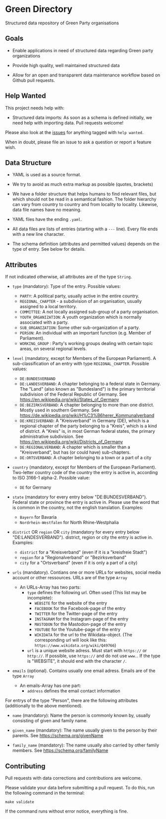 # Green Directory

Structured data repository of Green Party organisations

## Goals

- Enable applications in need of structured data regarding
  Green party organizations

- Provide high quality, well maintained structured data

- Allow for an open and transparent data maintenance workflow
  based on Github pull requests.

## Help Wanted

This project needs help with:

- Structured data imports: As soon as a schema is defined initially,
  we need help with importing data. Pull requests welcome!

Please also look at the [issues](https://github.com/netzbegruenung/green-directory/issues)
for anything tagged with `help wanted`.

When in doubt, please file an issue to ask a question or report
a feature wish.

## Data Structure

- YAML is used as a source format.

- We try to avoid as much extra markup as possible (quotes, brackets)

- We have a folder structure that helps humans to find relevant files,
  but which should not be read in a semantical fashion. The folder hierarchy
  can vary from country to country and from locality to locality.
  Likewise, data file names have no meaning.

- YAML files have the ending `.yaml`.

- All data files are lists of entries (starting with a `---` line). Every file ends with a new line character.

- The schema definition (attributes and permitted values) depends on the
  type of entry. See below for details.

## Attributes

If not indicated otherwise, all attributes are of the type `String`.

- `type` (mandatory): Type of the entry. Possible values:
  - `PARTY`: A political party, usually active in the entire country.
  - `REGIONAL_CHAPTER` - a subdivision of an organisation, usually
    assigned to a local territory.
  - `COMMITTEE`: A not locally assigned sub-group of a party
    organisation.
  - `YOUTH_ORGANIZATION`: A youth organization which is normally associated
    with a party.
  - `SUB_ORGANIZATION`: Some other sub-organization of a party.
  - `PERSON`: An individual with an important function (e.g. Member of Parliament).
  - `WORKING_GROUP` : Party's working groups dealing with certain topic areas, on several regional levels.

- `level` (mandatory, except for Members of the European Parliament). A sub-classification of an entry with type `REGIONAL_CHAPTER`. Possible values:
  - `DE:BUNDESVERBAND` 
  - `DE:LANDESVERBAND`: A chapter belonging to a federal state in Germany. The
    "Land" (also known as "Bundesland") is the primary territorial subdivision
    of the Federal Republic of Germany. See https://en.wikipedia.org/wiki/States_of_Germany
  - `DE:BEZIRKSVERBAND`: A chapter belonging to more than one district. Mostly used in southern Germany. See https://de.wikipedia.org/wiki/H%C3%B6herer_Kommunalverband
  - `DE:KREISVERBAND`: A "Kreisverband" in Germany (DE), which is a regional
    chapter of the party belonging to a "Kreis", which is a kind of district.
    A "Kreis" is, in most German federal states, the primary administrative
    subdivision. See https://en.wikipedia.org/wiki/Districts_of_Germany
  - `DE:REGIONALVERBAND`: A chapter which is smaller than a "Kreisverband", but has (or could have) sub-chapters.
  - `DE:ORTSVERBAND`: A chapter belonging to a town or a part of a city

- `country` (mandatory, except for Members of the European Parliament). Two-letter country code of the country the entry is active in, according to ISO 3166-1 alpha-2. Possible value:
  - `DE` for Germany

- `state` (mandatory for every entry below "DE:BUNDESVERBAND"). Federal state or province the entry is active in. Please use the word that is common in the country, not the english translation. Examples:
  - `Bayern` for Bavaria
  - `Nordrhein-Westfalen` for North Rhine-Westphalia

- `district` OR `region` OR `city` (mandatory for every entry below "DE:LANDESVERBAND"). district, region or city the entry is active in. Examples:
  - `district` for a "Kreisverband" (even if it is a "kreisfreie Stadt")
  - `region` for a "Regionalverband" or "Bezirksverband"
  - `city` for a "Ortsverband" (even if it is only a part of a city)

- `urls` (mandatory). Contians one or more URLs for websites, social media account or other ressources. URLs are of the type `Array`
  - An URLs-Array has two parts:
    - `type` defines the following url. Often used (This list may be incomplete):
      - `WEBSITE` for the website of the entry
      - `FACEBOOK` for the Facebook-page of the entry
      - `TWITTER` for the Twitter-page of the entry
      - `INSTAGRAM` for the Instagram-page of the entry
      - `MASTODON` for the Mastodon-page of the entry
      - `YOUTUBE` for the Youtube-page of the entry
      - `WIKIDATA` for the url to the Wikidata-object. (The corresponding url will look like this: `https://www.wikidata.org/wiki/Q49766`)
    - `url` is a unique website adress. Must start with `https://` or `http://`. If possible, use `https://` and do not use `www.`. If the type is "WEBSITE", it should end with the character `/`.

- `emails` (optional). Contains usually one email adress. Emails are of the type `Array`
  - An emails-Array has one part:
    - `address` defines the email contact information

For entrys of the type "Person", there are the following attributes (additionally to the above mentioned).

- `name` (mandatory): Name the person is commonly known by, usually consisting of given and family name.

- `given_name` (mandatory): The name usually given to the person by their parents. See https://schema.org/givenName

- `family_name` (mandatory): The name usually also carried by other family members. See https://schema.org/familyName


## Contributing

Pull requests with data corrections and contributions are welcome.

Please validate your data before submitting a pull request. To do this, run
the following command in the terminal:

```
make validate
```

If the command runs without error notice, everything is fine.
